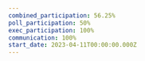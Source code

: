 ```yaml
---
combined_participation: 56.25%
poll_participation: 50%
exec_participation: 100%
communication: 100%
start_date: 2023-04-11T00:00:00.000Z
---
```

